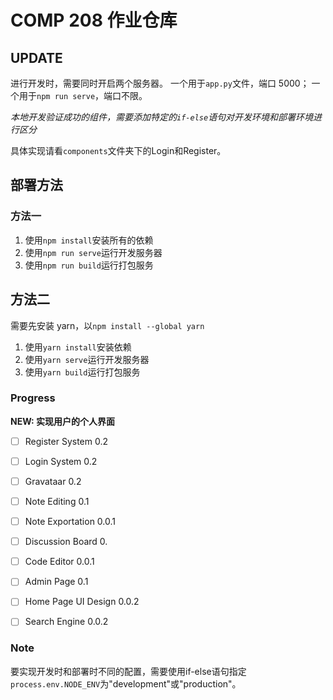 # COMP 208 作业仓库

## UPDATE

进行开发时，需要同时开启两个服务器。
一个用于`app.py`文件，端口 5000；
一个用于`npm run serve`，端口不限。

*本地开发验证成功的组件，需要添加特定的`if-else`语句对开发环境和部署环境进行区分*

具体实现请看`components`文件夹下的Login和Register。

## 部署方法

### 方法一

1. 使用`npm install`安装所有的依赖
2. 使用`npm run serve`运行开发服务器
3. 使用`npm run build`运行打包服务

## 方法二

需要先安装 yarn，以`npm install --global yarn`

1. 使用`yarn install`安装依赖
2. 使用`yarn serve`运行开发服务器
3. 使用`yarn build`运行打包服务

### Progress

**NEW: 实现用户的个人界面**
- [ ] Register System 0.2
- [ ] Login System 0.2
- [ ] Gravataar 0.2
- [ ] Note Editing 0.1
- [ ] Note Exportation 0.0.1
- [ ] Discussion Board 0.
- [ ] Code Editor 0.0.1
- [ ] Admin Page 0.1
- [ ] Home Page UI Design 0.0.2
- [ ] Search Engine 0.0.2


### Note

要实现开发时和部署时不同的配置，需要使用if-else语句指定`process.env.NODE_ENV`为"development"或"production"。